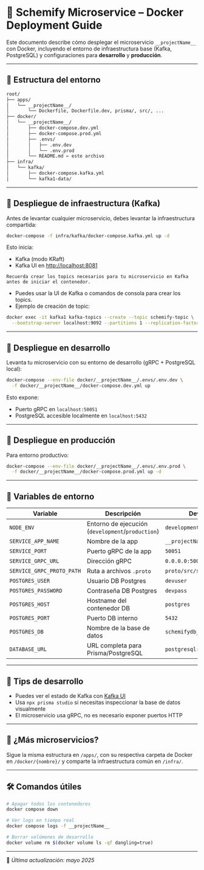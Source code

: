 # 🧱 Schemify Microservice – Docker Deployment Guide

Este documento describe cómo desplegar el microservicio `__projectName__` con Docker, incluyendo el entorno de infraestructura base (Kafka, PostgreSQL) y configuraciones para **desarrollo** y **producción**.

---

## 📁 Estructura del entorno

```bash
root/
├── apps/
│   └── __projectName__/
│       └── Dockerfile, Dockerfile.dev, prisma/, src/, ...
├── docker/
│   └── __projectName__/
│       ├── docker-compose.dev.yml
│       ├── docker-compose.prod.yml
│       ├── .envs/
│       │   ├── .env.dev
│       │   └── .env.prod
│       └── README.md ← este archivo
├── infra/
│   └── kafka/
│       ├── docker-compose.kafka.yml
│       └── kafka1-data/
```

---

## 🚀 Despliegue de infraestructura (Kafka)

Antes de levantar cualquier microservicio, debes levantar la infraestructura compartida:

```bash
docker-compose -f infra/kafka/docker-compose.kafka.yml up -d
```

Esto inicia:

* Kafka (modo KRaft)
* Kafka UI en [http://localhost:8081](http://localhost:8081)

`Recuerda crear los topics necesarios para tu microservicio en Kafka antes de iniciar el contenedor.`
* Puedes usar la UI de Kafka o comandos de consola para crear los topics.
* Ejemplo de creación de topic:

```bash
docker exec -it kafka1 kafka-topics --create --topic schemify-topic \
  --bootstrap-server localhost:9092 --partitions 1 --replication-factor 1
```

---

## 🧪 Despliegue en desarrollo

Levanta tu microservicio con su entorno de desarrollo (gRPC + PostgreSQL local):

```bash
docker-compose --env-file docker/__projectName__/.envs/.env.dev \
  -f docker/__projectName__/docker-compose.dev.yml up
```

Esto expone:

* Puerto gRPC en `localhost:50051`
* PostgreSQL accesible localmente en `localhost:5432`

---

## 🔐 Despliegue en producción

Para entorno productivo:

```bash
docker-compose --env-file docker/__projectName__/.envs/.env.prod \
  -f docker/__projectName__/docker-compose.prod.yml up -d
```

---

## 🔑 Variables de entorno

| Variable                  | Descripción                                       | Dev                         | Prod                    |
| ------------------------- | ------------------------------------------------- | --------------------------- | ----------------------- |
| `NODE_ENV`                | Entorno de ejecución (`development`/`production`) | `development`               | `production`            |
| `SERVICE_APP_NAME`        | Nombre de la app                                  | `__projectName__-dev` | `__projectName__` |
| `SERVICE_PORT`            | Puerto gRPC de la app                             | `50051`                     | `50051`                 |
| `SERVICE_GRPC_URL`        | Dirección gRPC                                    | `0.0.0.0:50051`             | `0.0.0.0:50051`         |
| `SERVICE_GRPC_PROTO_PATH` | Ruta a archivos `.proto`                          | `proto/src/services/`       | `proto/src/services/`   |
| `POSTGRES_USER`           | Usuario DB Postgres                               | `devuser`                   | `schemify_prod`         |
| `POSTGRES_PASSWORD`       | Contraseña DB Postgres                            | `devpass`                   | `strong_random_pass`    |
| `POSTGRES_HOST`           | Hostname del contenedor DB                        | `postgres`                  | `postgres`              |
| `POSTGRES_PORT`           | Puerto DB interno                                 | `5432`                      | `5432`                  |
| `POSTGRES_DB`             | Nombre de la base de datos                        | `schemifydb_dev`            | `schemifydb_prod`       |
| `DATABASE_URL`            | URL completa para Prisma/PostgreSQL               | `postgresql://...`          | `postgresql://...`      |

---

## 🧪 Tips de desarrollo

* Puedes ver el estado de Kafka con [Kafka UI](http://localhost:8081)
* Usa `npx prisma studio` si necesitas inspeccionar la base de datos visualmente
* El microservicio usa gRPC, no es necesario exponer puertos HTTP

---

## 🧩 ¿Más microservicios?

Sigue la misma estructura en `/apps/`, con su respectiva carpeta de Docker en `/docker/{nombre}/` y comparte la infraestructura común en `/infra/`.

---

## 🛠 Comandos útiles

```bash
# Apagar todos los contenedores
docker compose down

# Ver logs en tiempo real
docker compose logs -f __projectName__

# Borrar volúmenes de desarrollo
docker volume rm $(docker volume ls -qf dangling=true)
```

---

📌 *Última actualización: mayo 2025*
